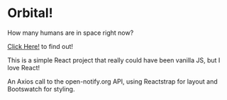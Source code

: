 # Orbital!

How many humans are in space right now?

[Click Here!](https://orbital.danielmattox.com) to find out!

This is a simple React project that really could have been vanilla JS, but I love React!

An Axios call to the open-notify.org API, using Reactstrap for layout and Bootswatch for styling.